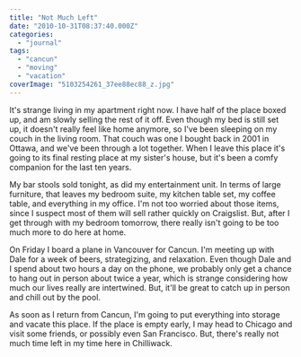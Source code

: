 ```yaml
---
title: "Not Much Left"
date: "2010-10-31T08:37:40.000Z"
categories: 
  - "journal"
tags: 
  - "cancun"
  - "moving"
  - "vacation"
coverImage: "5103254261_37ee88ec88_z.jpg"
---
```


It's strange living in my apartment right now. I have half of the place boxed up, and am slowly selling the rest of it off. Even though my bed is still set up, it doesn't really feel like home anymore, so I've been sleeping on my couch in the living room. That couch was one I bought back in 2001 in Ottawa, and we've been through a lot together. When I leave this place it's going to its final resting place at my sister's house, but it's been a comfy companion for the last ten years.

My bar stools sold tonight, as did my entertainment unit. In terms of large furniture, that leaves my bedroom suite, my kitchen table set, my coffee table, and everything in my office. I'm not too worried about those items, since I suspect most of them will sell rather quickly on Craigslist. But, after I get through with my bedroom tomorrow, there really isn't going to be too much more to do here at home.

On Friday I board a plane in Vancouver for Cancun. I'm meeting up with Dale for a week of beers, strategizing, and relaxation. Even though Dale and I spend about two hours a day on the phone, we probably only get a chance to hang out in person about twice a year, which is strange considering how much our lives really are intertwined. But, it'll be great to catch up in person and chill out by the pool.

As soon as I return from Cancun, I'm going to put everything into storage and vacate this place. If the place is empty early, I may head to Chicago and visit some friends, or possibly even San Francisco. But, there's really not much time left in my time here in Chilliwack.
